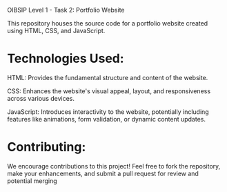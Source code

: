  OIBSIP Level 1 - Task 2: Portfolio Website

This repository houses the source code for a portfolio website created using HTML, CSS, and JavaScript.

# Technologies Used:

HTML: Provides the fundamental structure and content of the website.

CSS: Enhances the website's visual appeal, layout, and responsiveness across various devices.

JavaScript: Introduces interactivity to the website, potentially including features like animations, form validation, or dynamic content updates.

# Contributing:

We encourage contributions to this project! Feel free to fork the repository, make your enhancements, and submit a pull request for review and potential merging

